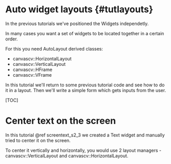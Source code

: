 Auto widget layouts {#tutlayouts}
===================
In the previous tutorials we've positioned the Widgets independetly.

In many cases you want a set of widgets to be located together in a certain order.

For this you need AutoLayout derived classes:
* canvascv::HorizontalLayout
* canvascv::VerticalLayout
* canvascv::HFrame
* canvascv::VFrame

In this tutorial we'll return to some previous tutorial code and see how
to do it in a layout. Then we'll write a simple form which gets inputs
from the user.

[TOC]

# Center text on the screen
In this tutorial @ref screentext_s2_3 we created a Text widget and
manually tried to center it on the screen.

To center it vertically and horizontally, you would use 2 layout
managers - canvascv::VerticalLayout and canvascv::HorizontalLayout.


